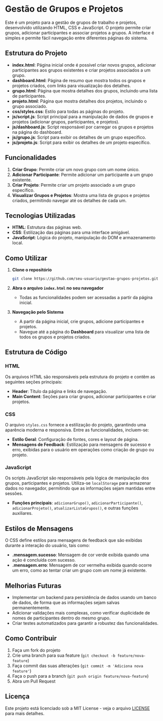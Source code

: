 # Gestão de Grupos e Projetos

Este é um projeto para a gestão de grupos de trabalho e projetos, desenvolvido utilizando HTML, CSS e JavaScript. O projeto permite criar grupos, adicionar participantes e associar projetos a grupos. A interface é simples e permite fácil navegação entre diferentes páginas do sistema.

## Estrutura do Projeto

- **index.html**: Página inicial onde é possível criar novos grupos, adicionar participantes aos grupos existentes e criar projetos associados a um grupo.
- **dashboard.html**: Página de resumo que mostra todos os grupos e projetos criados, com links para visualização dos detalhes.
- **grupo.html**: Página que mostra detalhes dos grupos, incluindo uma lista de participantes.
- **projeto.html**: Página que mostra detalhes dos projetos, incluindo o grupo associado.
- **css/styles.css**: Estilo para todas as páginas do projeto.
- **js/script.js**: Script principal para a manipulação de dados de grupos e projetos (adicionar grupos, participantes, e projetos).
- **js/dashboard.js**: Script responsável por carregar os grupos e projetos na página do dashboard.
- **js/grupo.js**: Script para exibir os detalhes de um grupo específico.
- **js/projeto.js**: Script para exibir os detalhes de um projeto específico.

## Funcionalidades

1. **Criar Grupo**: Permite criar um novo grupo com um nome único.
2. **Adicionar Participante**: Permite adicionar um participante a um grupo existente.
3. **Criar Projeto**: Permite criar um projeto associado a um grupo específico.
4. **Visualizar Grupos e Projetos**: Mostra uma lista de grupos e projetos criados, permitindo navegar até os detalhes de cada um.

## Tecnologias Utilizadas

- **HTML**: Estrutura das páginas web.
- **CSS**: Estilização das páginas para uma interface amigável.
- **JavaScript**: Lógica do projeto, manipulação do DOM e armazenamento local.

## Como Utilizar

1. **Clone o repositório**
   ```sh
   git clone https://github.com/seu-usuario/gestao-grupos-projetos.git
   ```

2. **Abra o arquivo `index.html` no seu navegador**
   - Todas as funcionalidades podem ser acessadas a partir da página inicial.

3. **Navegação pelo Sistema**
   - A partir da página inicial, crie grupos, adicione participantes e projetos.
   - Navegue até a página do **Dashboard** para visualizar uma lista de todos os grupos e projetos criados.

## Estrutura de Código

### HTML
Os arquivos HTML são responsáveis pela estrutura do projeto e contêm as seguintes seções principais:
- **Header**: Título da página e links de navegação.
- **Main Content**: Seções para criar grupos, adicionar participantes e criar projetos.

### CSS
O arquivo `styles.css` fornece a estilização do projeto, garantindo uma aparência moderna e responsiva. Entre as funcionalidades, incluem-se:
- **Estilo Geral**: Configuração de fontes, cores e layout de página.
- **Mensagens de Feedback**: Estilização para mensagens de sucesso e erro, exibidas para o usuário em operações como criação de grupo ou projeto.

### JavaScript
Os scripts JavaScript são responsáveis pela lógica de manipulação dos grupos, participantes e projetos. Utiliza-se `localStorage` para armazenar dados no navegador, permitindo que as informações sejam mantidas entre sessões.
- **Funções principais**: `adicionarGrupo()`, `adicionarParticipante()`, `adicionarProjeto()`, `atualizarListaGrupos()`, e outras funções auxiliares.

## Estilos de Mensagens

O CSS define estilos para mensagens de feedback que são exibidas durante a interação do usuário, tais como:
- **.mensagem.sucesso**: Mensagem de cor verde exibida quando uma ação é concluída com sucesso.
- **.mensagem.erro**: Mensagem de cor vermelha exibida quando ocorre um erro, como ao tentar criar um grupo com um nome já existente.

## Melhorias Futuras
- Implementar um backend para persistência de dados usando um banco de dados, de forma que as informações sejam salvas permanentemente.
- Adicionar validações mais complexas, como verificar duplicidade de nomes de participantes dentro do mesmo grupo.
- Criar testes automatizados para garantir a robustez das funcionalidades.

## Como Contribuir
1. Faça um fork do projeto
2. Crie uma branch para sua feature (`git checkout -b feature/nova-feature`)
3. Faça commit das suas alterações (`git commit -m 'Adiciona nova feature'`)
4. Faça o push para a branch (`git push origin feature/nova-feature`)
5. Abra um Pull Request

## Licença
Este projeto está licenciado sob a MIT License - veja o arquivo [LICENSE](LICENSE) para mais detalhes.
